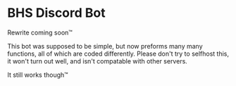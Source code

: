 # BHS Discord Bot
Rewrite coming soon™️

This bot was supposed to be simple, but now preforms many many functions, all of which are coded differently.
Please don't try to selfhost this, it won't turn out well, and isn't compatable with other servers. 

It still works though™
